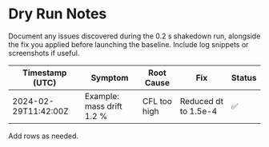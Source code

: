 # Dry Run Notes

Document any issues discovered during the 0.2 s shakedown run, alongside the fix you
applied before launching the baseline. Include log snippets or screenshots if useful.

| Timestamp (UTC) | Symptom | Root Cause | Fix | Status |
| --- | --- | --- | --- | --- |
| 2024-02-29T11:42:00Z | Example: mass drift 1.2 % | CFL too high | Reduced dt to 1.5e-4 | ✅ |

Add rows as needed.
